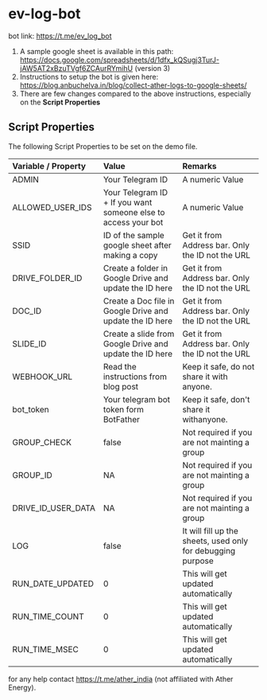 # ev-log-bot

bot link: https://t.me/ev_log_bot

1. A sample google sheet is available in this path: https://docs.google.com/spreadsheets/d/1dfx_kQSugj3TurJ-jAW5AT2xBzuTVgf6ZCAurRYmihU (version 3)
2. Instructions to setup the bot is given here: https://blog.anbuchelva.in/blog/collect-ather-logs-to-google-sheets/
3. There are few changes compared to the above instructions, especially on the **Script Properties**

## Script Properties

The following Script Properties to be set on the demo file.

| Variable / Property | Value                                                             | Remarks                                                    |
| :------------------ | :---------------------------------------------------------------- | :----------------------------------------------------------|
| ADMIN               | Your Telegram ID                                                  | A numeric Value                                            |
| ALLOWED_USER_IDS    | Your Telegram ID + If you want someone else to access your bot    | A numeric Value                                            |
| SSID                | ID of the sample google sheet after making a copy                 | Get it from Address bar. Only the ID not the URL           |
| DRIVE_FOLDER_ID     | Create a folder in Google Drive and update the ID here            | Get it from Address bar. Only the ID not the URL           |
| DOC_ID              | Create a Doc file in Google Drive and update the ID here          | Get it from Address bar. Only the ID not the URL           |
| SLIDE_ID            | Create a slide from Google Drive and update the ID here           | Get it from Address bar. Only the ID not the URL           |
| WEBHOOK_URL         | Read the instructions from blog post                              | Keep it safe, do not share it with anyone.                 |
| bot_token           | Your telegram bot token form BotFather                            | Keep it safe, don't share it withanyone.                   |
| GROUP_CHECK         | false                                                             | Not required if you are not mainting a group               |
| GROUP_ID            | NA                                                                | Not required if you are not mainting a group               |
| DRIVE_ID_USER_DATA  | NA                                                                | Not required if you are not mainting a group               |
| LOG                 | false                                                             | It will fill up the sheets, used only for debugging purpose|
| RUN_DATE_UPDATED    | 0                                                                 | This will get updated automatically                        |
| RUN_TIME_COUNT      | 0                                                                 | This will get updated automatically                        |
| RUN_TIME_MSEC       | 0                                                                 | This will get updated automatically                        |

for any help contact https://t.me/ather_india (not affiliated with Ather Energy).
